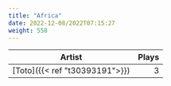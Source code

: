 ```yaml
---
title: "Africa"
date: 2022-12-08/2022T07:15:27
weight: 558
---
```




 Artist | Plays 
----- | -----:
[Toto]({{< ref "t30393191">}}) | 3
